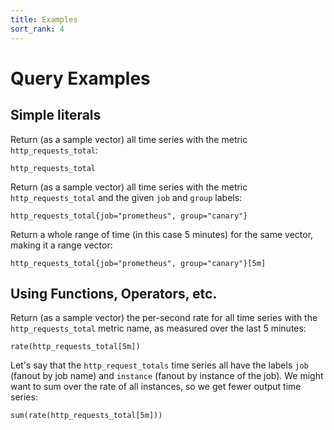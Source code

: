 ```yaml
---
title: Examples
sort_rank: 4
---
```


# Query Examples

## Simple literals

Return (as a sample vector) all time series with the metric
`http_requests_total`:

    http_requests_total

Return (as a sample vector) all time series with the metric
`http_requests_total` and the given `job` and `group` labels:

    http_requests_total{job="prometheus", group="canary"}

Return a whole range of time (in this case 5 minutes) for the same vector,
making it a range vector:

    http_requests_total{job="prometheus", group="canary"}[5m]

## Using Functions, Operators, etc.

Return (as a sample vector) the per-second rate for all time series with the
`http_requests_total` metric name, as measured over the last 5 minutes:

    rate(http_requests_total[5m])

Let's say that the `http_request_totals` time series all have the labels `job`
(fanout by job name) and `instance` (fanout by instance of the job). We might
want to sum over the rate of all instances, so we get fewer output time series:

    sum(rate(http_requests_total[5m]))
